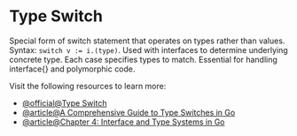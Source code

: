 # Type Switch

Special form of switch statement that operates on types rather than values. Syntax: `switch v := i.(type)`. Used with interfaces to determine underlying concrete type. Each case specifies types to match. Essential for handling interface{} and polymorphic code.

Visit the following resources to learn more:

- [@official@Type Switch](https://go.dev/tour/methods/16)
- [@article@A Comprehensive Guide to Type Switches in Go](https://thelinuxcode.com/golang-type-switch-examples/)
- [@article@Chapter 4: Interface and Type Systems in Go](https://medium.com/@omidahn/chapter-4-interface-and-type-systems-in-go-75b52392cc38)